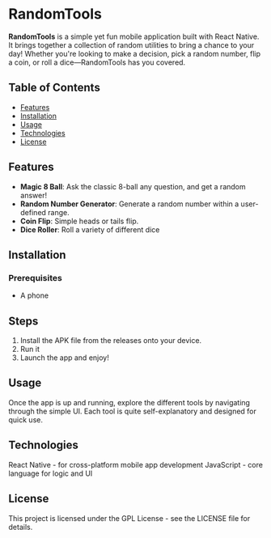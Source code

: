 # RandomTools 

**RandomTools** is a simple yet fun mobile application built with React Native. It brings together a collection of random utilities to bring a chance to your day! Whether you're looking to make a decision, pick a random number, flip a coin, or roll a dice—RandomTools has you covered.

## Table of Contents

- [Features](#features)
- [Installation](#installation)
- [Usage](#usage)
- [Technologies](#technologies)
- [License](#license)

## Features

- **Magic 8 Ball**: Ask the classic 8-ball any question, and get a random answer!
- **Random Number Generator**: Generate a random number within a user-defined range.
- **Coin Flip**: Simple heads or tails flip.
- **Dice Roller**: Roll a variety of different dice

## Installation

### Prerequisites

- A phone

## Steps

1. Install the APK file from the releases onto your device.
1. Run it
1. Launch the app and enjoy!

## Usage

Once the app is up and running, explore the different tools by navigating through the simple UI. Each tool is quite self-explanatory and designed for quick use.

## Technologies
React Native - for cross-platform mobile app development
JavaScript - core language for logic and UI

## License
This project is licensed under the GPL License - see the LICENSE file for details.


